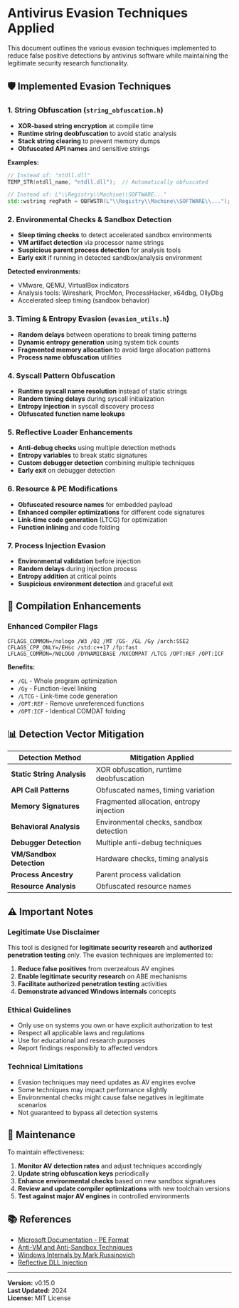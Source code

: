 # Antivirus Evasion Techniques Applied

This document outlines the various evasion techniques implemented to reduce false positive detections by antivirus software while maintaining the legitimate security research functionality.

## 🛡️ Implemented Evasion Techniques

### 1. String Obfuscation (`string_obfuscation.h`)
- **XOR-based string encryption** at compile time
- **Runtime string deobfuscation** to avoid static analysis
- **Stack string clearing** to prevent memory dumps
- **Obfuscated API names** and sensitive strings

**Examples:**
```cpp
// Instead of: "ntdll.dll"
TEMP_STR(ntdll_name, "ntdll.dll");  // Automatically obfuscated

// Instead of: L"\\Registry\\Machine\\SOFTWARE..."
std::wstring regPath = OBFWSTR(L"\\Registry\\Machine\\SOFTWARE\\...");
```

### 2. Environmental Checks & Sandbox Detection
- **Sleep timing checks** to detect accelerated sandbox environments
- **VM artifact detection** via processor name strings
- **Suspicious parent process detection** for analysis tools
- **Early exit** if running in detected sandbox/analysis environment

**Detected environments:**
- VMware, QEMU, VirtualBox indicators
- Analysis tools: Wireshark, ProcMon, ProcessHacker, x64dbg, OllyDbg
- Accelerated sleep timing (sandbox behavior)

### 3. Timing & Entropy Evasion (`evasion_utils.h`)
- **Random delays** between operations to break timing patterns
- **Dynamic entropy generation** using system tick counts
- **Fragmented memory allocation** to avoid large allocation patterns
- **Process name obfuscation** utilities

### 4. Syscall Pattern Obfuscation
- **Runtime syscall name resolution** instead of static strings
- **Random timing delays** during syscall initialization
- **Entropy injection** in syscall discovery process
- **Obfuscated function name lookups**

### 5. Reflective Loader Enhancements
- **Anti-debug checks** using multiple detection methods
- **Entropy variables** to break static signatures
- **Custom debugger detection** combining multiple techniques
- **Early exit** on debugger detection

### 6. Resource & PE Modifications
- **Obfuscated resource names** for embedded payload
- **Enhanced compiler optimizations** for different code signatures
- **Link-time code generation** (LTCG) for optimization
- **Function inlining** and code folding

### 7. Process Injection Evasion
- **Environmental validation** before injection
- **Random delays** during injection process
- **Entropy addition** at critical points
- **Suspicious environment detection** and graceful exit

## 🔧 Compilation Enhancements

### Enhanced Compiler Flags
```batch
CFLAGS_COMMON=/nologo /W3 /O2 /MT /GS- /GL /Gy /arch:SSE2
CFLAGS_CPP_ONLY=/EHsc /std:c++17 /fp:fast
LFLAGS_COMMON=/NOLOGO /DYNAMICBASE /NXCOMPAT /LTCG /OPT:REF /OPT:ICF
```

**Benefits:**
- `/GL` - Whole program optimization
- `/Gy` - Function-level linking
- `/LTCG` - Link-time code generation
- `/OPT:REF` - Remove unreferenced functions
- `/OPT:ICF` - Identical COMDAT folding

## 📊 Detection Vector Mitigation

| Detection Method | Mitigation Applied |
|------------------|-------------------|
| **Static String Analysis** | XOR obfuscation, runtime deobfuscation |
| **API Call Patterns** | Obfuscated names, timing variation |
| **Memory Signatures** | Fragmented allocation, entropy injection |
| **Behavioral Analysis** | Environmental checks, sandbox detection |
| **Debugger Detection** | Multiple anti-debug techniques |
| **VM/Sandbox Detection** | Hardware checks, timing analysis |
| **Process Ancestry** | Parent process validation |
| **Resource Analysis** | Obfuscated resource names |

## ⚠️ Important Notes

### Legitimate Use Disclaimer
This tool is designed for **legitimate security research** and **authorized penetration testing** only. The evasion techniques are implemented to:

1. **Reduce false positives** from overzealous AV engines
2. **Enable legitimate security research** on ABE mechanisms  
3. **Facilitate authorized penetration testing** activities
4. **Demonstrate advanced Windows internals** concepts

### Ethical Guidelines
- Only use on systems you own or have explicit authorization to test
- Respect all applicable laws and regulations
- Use for educational and research purposes
- Report findings responsibly to affected vendors

### Technical Limitations
- Evasion techniques may need updates as AV engines evolve
- Some techniques may impact performance slightly
- Environmental checks might cause false negatives in legitimate scenarios
- Not guaranteed to bypass all detection systems

## 🔄 Maintenance

To maintain effectiveness:

1. **Monitor AV detection rates** and adjust techniques accordingly
2. **Update string obfuscation keys** periodically
3. **Enhance environmental checks** based on new sandbox signatures
4. **Review and update compiler optimizations** with new toolchain versions
5. **Test against major AV engines** in controlled environments

## 📚 References

- [Microsoft Documentation - PE Format](https://docs.microsoft.com/en-us/windows/win32/debug/pe-format)
- [Anti-VM and Anti-Sandbox Techniques](https://github.com/LordNoteworthy/al-khaser)
- [Windows Internals by Mark Russinovich](https://docs.microsoft.com/en-us/sysinternals/resources/windows-internals)
- [Reflective DLL Injection](https://github.com/stephenfewer/ReflectiveDLLInjection)

---

**Version:** v0.15.0  
**Last Updated:** 2024  
**License:** MIT License